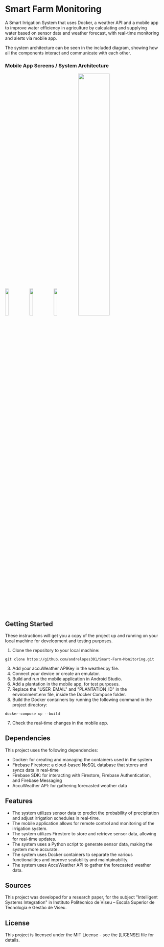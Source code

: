 
# Smart Farm Monitoring


A Smart Irrigation System that uses Docker, a weather API and a mobile app to improve water efficiency in agriculture by calculating and supplying water based on sensor data and weather forecast, with real-time monitoring and alerts via mobile app.

The system architecture can be seen in the included diagram, showing how all the components interact and communicate with each other.


### Mobile App Screens / System Architecture
<p>
  <img src="https://i.ibb.co/zGbtGpm/splash.png" width="15%" >
  <img src="https://i.ibb.co/hyS7czS/homepage.png" width="15%" >
  <img src="https://i.ibb.co/F5yW3CF/plantation.png" width="15%" >
  <img src="https://i.ibb.co/KFWG9Mw/architecture.png" width="45%">
 </p>


## Getting Started

These instructions will get you a copy of the project up and running on your local machine for development and testing purposes.

1.  Clone the repository to your local machine:

  `git clone https://github.com/andrelopes301/Smart-Farm-Monitoring.git`

3.  Add your accuWeather APIKey in the weather.py file.
4.  Connect your device or create an emulator.
5.  Build and run the mobile application in Android Studio.
6.  Add a plantation in the mobile app, for test purposes.
7.  Replace the "USER_EMAIL" and "PLANTATION_ID" in the environment.env file, inside the Docker Compose folder.
7.  Build the Docker containers by running the following command in the project directory:

  `docker-compose up --build`

7. Check the real-time changes in the mobile app.


## Dependencies

This project uses the following dependencies:

-   Docker: for creating and managing the containers used in the system
-   Firebase Firestore: a cloud-based NoSQL database that stores and syncs data in real-time
-   Firebase SDK: for interacting with Firestore, Firebase Authentication, and Firebase Messaging
-   AccuWeather API: for gathering forecasted weather data

## Features

-   The system utilizes sensor data to predict the probability of precipitation and adjust irrigation schedules in real-time.
-   The mobile application allows for remote control and monitoring of the irrigation system.
-   The system utilizes Firestore to store and retrieve sensor data, allowing for real-time updates.
-   The system uses a Python script to generate sensor data, making the system more accurate.
-   The system uses Docker containers to separate the various functionalities and improve scalability and maintainability.
-   The system uses AccuWeather API to gather the forecasted weather data.

## Sources

This project was developed for a research paper, for the subject "Intelligent Systems Integration" in Instituto Politécnico de Viseu – Escola Superior de Tecnologia e Gestão de Viseu.

## License

This project is licensed under the MIT License - see the [LICENSE] file for details.
